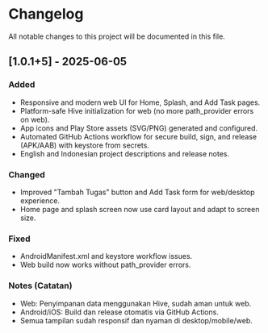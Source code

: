 # Changelog

All notable changes to this project will be documented in this file.

## [1.0.1+5] - 2025-06-05
### Added
- Responsive and modern web UI for Home, Splash, and Add Task pages.
- Platform-safe Hive initialization for web (no more path_provider errors on web).
- App icons and Play Store assets (SVG/PNG) generated and configured.
- Automated GitHub Actions workflow for secure build, sign, and release (APK/AAB) with keystore from secrets.
- English and Indonesian project descriptions and release notes.

### Changed
- Improved "Tambah Tugas" button and Add Task form for web/desktop experience.
- Home page and splash screen now use card layout and adapt to screen size.

### Fixed
- AndroidManifest.xml and keystore workflow issues.
- Web build now works without path_provider errors.

### Notes (Catatan)
- Web: Penyimpanan data menggunakan Hive, sudah aman untuk web.
- Android/iOS: Build dan release otomatis via GitHub Actions.
- Semua tampilan sudah responsif dan nyaman di desktop/mobile/web.
